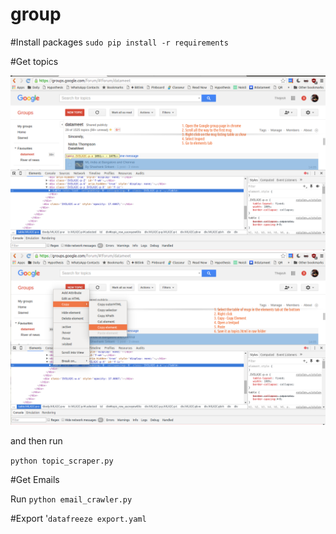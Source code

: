 # group


#Install packages
`
sudo pip install -r requirements
`

#Get topics

![Step 1](https://raw.githubusercontent.com/datameet/group/master/screenshots/topics_1.png)
![Step 2](https://raw.githubusercontent.com/datameet/group/master/screenshots/topics_2.png)

and then run 

`
python topic_scraper.py
`

#Get Emails

Run
`
python email_crawler.py 
`

#Export
'`
datafreeze export.yaml
`
